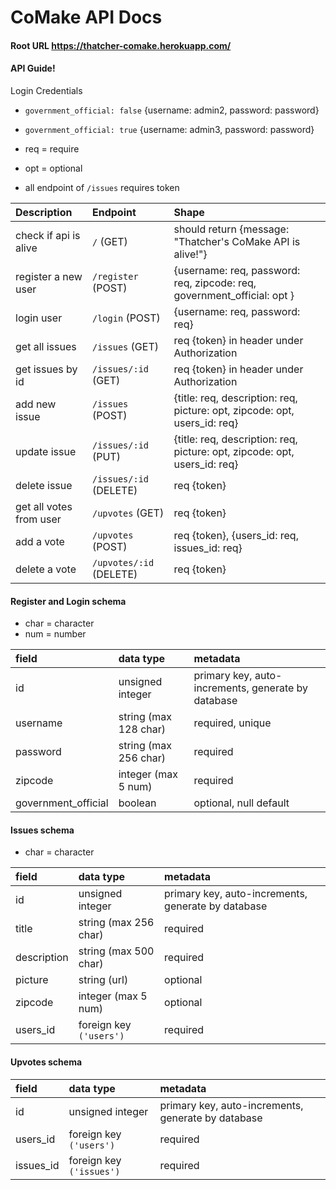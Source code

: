 # CoMake API Docs

#### Root URL https://thatcher-comake.herokuapp.com/

#### API Guide!

Login Credentials
- `government_official: false` {username: admin2, password: password}
- `government_official: true` {username: admin3, password: password}

- req = require
- opt = optional
- all endpoint of `/issues` requires token

|      Description           |      Endpoint          |                                    Shape                                  | 
| :------------------------- | :--------------------- | :------------------------------------------------------------------------ |
| check if api is alive      | `/` (GET)              | should return {message: "Thatcher's CoMake API is alive!"}                |
| register a new user        | `/register` (POST)     | {username: req, password: req, zipcode: req, government_official: opt }   |
| login user                 | `/login` (POST)        | {username: req, password: req}                                            |
| get all issues             | `/issues` (GET)        | req {token} in header under Authorization                                 |
| get issues by id           | `/issues/:id` (GET)    | req {token} in header under Authorization                                 |
| add new issue              | `/issues` (POST)       | {title: req, description: req, picture: opt, zipcode: opt, users_id: req} |
| update issue               | `/issues/:id` (PUT)    | {title: req, description: req, picture: opt, zipcode: opt, users_id: req} |
| delete issue               | `/issues/:id` (DELETE) | req {token}                                                               |
| get all votes from user    | `/upvotes` (GET)       | req {token}                                                               |
| add a vote                 | `/upvotes` (POST)      | req {token},  {users_id: req, issues_id: req}                             |
| delete a vote              | `/upvotes/:id` (DELETE)| req {token}                                                               |



#### Register and Login schema

- char = character
- num = number

|           field           |         data type      |                         metadata                   |
| :------------------------ | :--------------------- | :------------------------------------------------- |
| id                        |  unsigned integer      | primary key, auto-increments, generate by database |
| username                  |  string  (max 128 char)| required, unique                                   |
| password                  |  string (max 256 char) | required                                           |
| zipcode                   |  integer (max 5 num)   | required                                           |
| government_official       |  boolean               | optional, null default                             |


#### Issues schema

- char = character

|           field           |         data type       |                         metadata                   |
| :------------------------ | :---------------------- | :------------------------------------------------- |
| id                        |  unsigned integer       | primary key, auto-increments, generate by database |
| title                     |  string  (max 256 char) | required                                           |
| description               |  string (max 500 char)  | required                                           |
| picture                   |  string   (url)         | optional                                           |
| zipcode                   |  integer (max 5 num)    | optional                                           |
| users_id                  |  foreign key `('users')`| required                                           |


#### Upvotes schema

|      field             |          data type           |                 metadata                           |
| :--------------------- | :--------------------------- | :------------------------------------------------- |
| id                     | unsigned integer             | primary key, auto-increments, generate by database |
| users_id               | foreign key `('users')`      | required                                           |
| issues_id              | foreign key `('issues')`     | required                                           |

